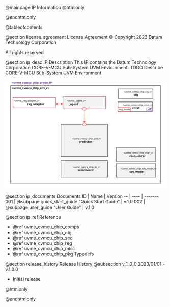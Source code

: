 @mainpage IP Information
@htmlonly
<div class="autonumbering">
@endhtmlonly



@tableofcontents



@section license_agreement License Agreement
© Copyright 2023 Datum Technology Corporation

All rights reserved.



@section ip_desc IP Description
This IP contains the Datum Technology Corporation CORE-V-MCU Sub-System UVM Environment.
TODO Describe CORE-V-MCU Sub-System UVM Environment

![uvme_cvmcu_chip_env_c Block Diagram](env_block_diagram.svg)


@section ip_documents Documents
ID | Name | Version
-- | ---- | -------
001 | @subpage quick_start_guide "Quick Start Guide" | v.1.0
002 | @subpage user_guide "User Guide" | v.1.0


@section ip_ref Reference
 * @ref uvme_cvmcu_chip_comps
 * @ref uvme_cvmcu_chip_obj
 * @ref uvme_cvmcu_chip_seq
 * @ref uvme_cvmcu_chip_reg
 * @ref uvme_cvmcu_chip_misc
 * @ref uvme_cvmcu_chip_pkg Typedefs





@section release_history Release History
@subsection v_1_0_0 2023/01/01 - v.1.0.0
- Initial release



@htmlonly
</div>
@endhtmlonly